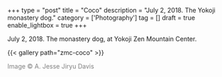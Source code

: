 +++
type = "post"
title = "Coco"
description = "July 2, 2018. The Yokoji monastery dog."
category = ['Photography']
tag = []
draft = true
enable_lightbox = true
+++

July 2, 2018. The monastery dog, at Yokoji Zen Mountain Center.

{{< gallery path="zmc-coco" >}}

<span style="color: gray">Image &copy; A. Jesse Jiryu Davis</span>

